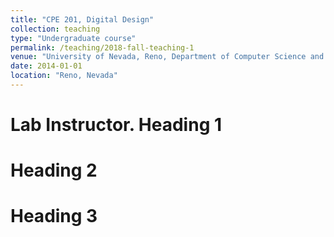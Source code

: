 ```yaml
---
title: "CPE 201, Digital Design"
collection: teaching
type: "Undergraduate course"
permalink: /teaching/2018-fall-teaching-1
venue: "University of Nevada, Reno, Department of Computer Science and Engineering"
date: 2014-01-01
location: "Reno, Nevada"
---
```


Lab Instructor.
Heading 1
======

Heading 2
======

Heading 3
======
